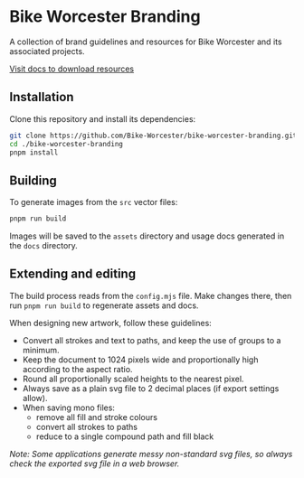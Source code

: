 # Bike Worcester Branding

A collection of brand guidelines and resources for Bike Worcester and its associated projects.

[Visit docs to download resources](docs)

## Installation

Clone this repository and install its dependencies:

```bash
git clone https://github.com/Bike-Worcester/bike-worcester-branding.git
cd ./bike-worcester-branding
pnpm install
```

## Building

To generate images from the `src` vector files:

```bash
pnpm run build
```

Images will be saved to the `assets` directory and usage docs generated in the `docs` directory.

## Extending and editing

The build process reads from the `config.mjs` file. Make changes there, then run `pnpm run build` to regenerate assets and docs.

When designing new artwork, follow these guidelines:

- Convert all strokes and text to paths, and keep the use of groups to a minimum.
- Keep the document to 1024 pixels wide and proportionally high according to the aspect ratio.
- Round all proportionally scaled heights to the nearest pixel.
- Always save as a plain svg file to 2 decimal places (if export settings allow).
- When saving mono files:
  - remove all fill and stroke colours
  - convert all strokes to paths
  - reduce to a single compound path and fill black

_Note: Some applications generate messy non-standard svg files, so always check the exported svg file in a web browser._
